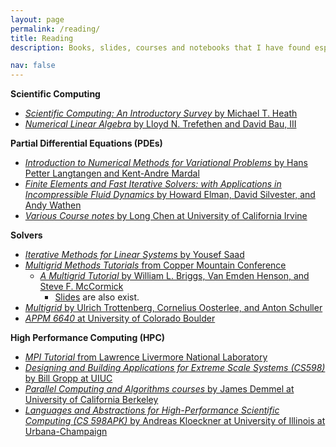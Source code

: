 ```yaml
---
layout: page
permalink: /reading/
title: Reading
description: Books, slides, courses and notebooks that I have found especially helpful during my time in the field of scientific computing. 

nav: false
---
```


**Scientific Computing**
  - [*Scientific Computing: An Introductory Survey* by Michael T. Heath](https://doi.org/10.1137/1.9781611975581)
  - [*Numerical Linear Algebra* by Lloyd N. Trefethen and David Bau, III](https://my.siam.org/Store/Product/viewproduct/?ProductId=950)

**Partial Differential Equations (PDEs)**
  - [*Introduction to Numerical Methods for Variational Problems* by Hans Petter Langtangen and Kent-Andre Mardal](https://github.com/hplgit/fem-book)
  - [*Finite Elements and Fast Iterative Solvers: with Applications in Incompressible Fluid Dynamics* by Howard Elman, David Silvester, and Andy Wathen](https://oxford.universitypressscholarship.com/view/10.1093/acprof:oso/9780199678792.001.0001/acprof-9780199678792)
  - [*Various Course notes* by Long Chen at University of California Irvine](https://www.math.uci.edu/~chenlong/lectures.html)

**Solvers**
  - [*Iterative Methods for Linear Systems* by Yousef Saad](https://www-users.cse.umn.edu/~saad/IterMethBook_2ndEd.pdf)
  - [*Multigrid Methods Tutorials* from Copper Mountain Conference](https://github.com/copper-multigrid-conference)
    - [*A Multigrid Tutorial* by William L. Briggs, Van Emden Henson, and Steve F. McCormick](https://doi.org/10.1137/1.9780898719505)
      - [Slides](https://www.caam.rice.edu/~caam551/mgtut.pdf) are also exist.
  - [*Multigrid* by Ulrich Trottenberg, Cornelius Oosterlee, and Anton Schuller](https://www.elsevier.com/books/multigrid/trottenberg/978-0-08-047956-9)
  - [*APPM 6640* at University of Colorado Boulder](https://grandmaster.colorado.edu/~stevem/appm6640/)
  
**High Performance Computing (HPC)**
  - [*MPI Tutorial* from Lawrence Livermore National Laboratory](https://hpc-tutorials.llnl.gov/mpi/)
  - [*Designing and Building Applications for Extreme Scale Systems (CS598)* by Bill Gropp at UIUC](http://wgropp.cs.illinois.edu/courses/cs598-s16/index.htm)
  - [*Parallel Computing and Algorithms courses* by James Demmel at University of California Berkeley](https://people.eecs.berkeley.edu/~demmel/)
  - [*Languages and Abstractions for High-Performance Scientific Computing (CS 598APK)* by Andreas Kloeckner at University of Illinois at Urbana-Champaign](https://relate.cs.illinois.edu/course/cs598apk-f18/)
